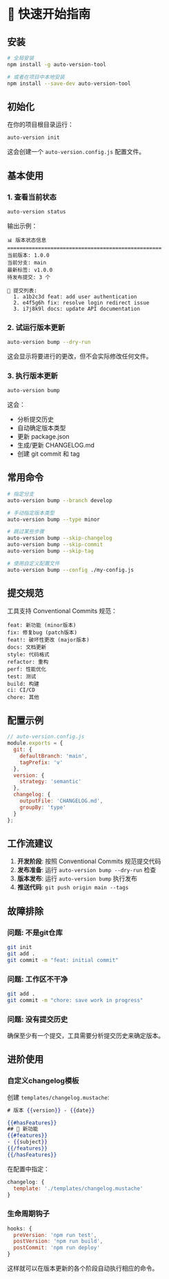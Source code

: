 # 🚀 快速开始指南

## 安装

```bash
# 全局安装
npm install -g auto-version-tool

# 或者在项目中本地安装
npm install --save-dev auto-version-tool
```

## 初始化

在你的项目根目录运行：

```bash
auto-version init
```

这会创建一个 `auto-version.config.js` 配置文件。

## 基本使用

### 1. 查看当前状态

```bash
auto-version status
```

输出示例：
```
📊 版本状态信息
==================================================
当前版本: 1.0.0
当前分支: main  
最新标签: v1.0.0
待发布提交: 3 个

📝 提交列表:
  1. a1b2c3d feat: add user authentication
  2. e4f5g6h fix: resolve login redirect issue
  3. i7j8k9l docs: update API documentation
```

### 2. 试运行版本更新

```bash
auto-version bump --dry-run
```

这会显示将要进行的更改，但不会实际修改任何文件。

### 3. 执行版本更新

```bash
auto-version bump
```

这会：
- 分析提交历史
- 自动确定版本类型
- 更新 package.json
- 生成/更新 CHANGELOG.md
- 创建 git commit 和 tag

## 常用命令

```bash
# 指定分支
auto-version bump --branch develop

# 手动指定版本类型
auto-version bump --type minor

# 跳过某些步骤
auto-version bump --skip-changelog
auto-version bump --skip-commit
auto-version bump --skip-tag

# 使用自定义配置文件
auto-version bump --config ./my-config.js
```

## 提交规范

工具支持 Conventional Commits 规范：

```
feat: 新功能 (minor版本)
fix: 修复bug (patch版本)  
feat!: 破坏性更改 (major版本)
docs: 文档更新
style: 代码格式
refactor: 重构
perf: 性能优化
test: 测试
build: 构建
ci: CI/CD
chore: 其他
```

## 配置示例

```javascript
// auto-version.config.js
module.exports = {
  git: {
    defaultBranch: 'main',
    tagPrefix: 'v'
  },
  version: {
    strategy: 'semantic'
  },
  changelog: {
    outputFile: 'CHANGELOG.md',
    groupBy: 'type'
  }
};
```

## 工作流建议

1. **开发阶段**: 按照 Conventional Commits 规范提交代码
2. **发布准备**: 运行 `auto-version bump --dry-run` 检查
3. **版本发布**: 运行 `auto-version bump` 执行发布
4. **推送代码**: `git push origin main --tags`

## 故障排除

### 问题: 不是git仓库
```bash
git init
git add .
git commit -m "feat: initial commit"
```

### 问题: 工作区不干净
```bash
git add .
git commit -m "chore: save work in progress"
```

### 问题: 没有提交历史
确保至少有一个提交，工具需要分析提交历史来确定版本。

## 进阶使用

### 自定义changelog模板

创建 `templates/changelog.mustache`:
```mustache
# 版本 {{version}} - {{date}}

{{#hasFeatures}}
## 🚀 新功能
{{#features}}
- {{subject}}
{{/features}}
{{/hasFeatures}}
```

在配置中指定：
```javascript
changelog: {
  template: './templates/changelog.mustache'
}
```

### 生命周期钩子

```javascript
hooks: {
  preVersion: 'npm run test',
  postVersion: 'npm run build',
  postCommit: 'npm run deploy'
}
```

这样就可以在版本更新的各个阶段自动执行相应的命令。
